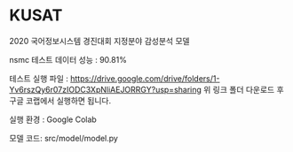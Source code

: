 # KUSAT

2020 국어정보시스템 경진대회 지정분야 감성분석 모델


nsmc 테스트 데이터 성능 : 90.81%


테스트 실행 파일 : https://drive.google.com/drive/folders/1-Yv6rszQy6r07zIODC3XpNliAEJORRGY?usp=sharing
위 링크 폴더 다운로드 후 구글 코랩에서 실행하면 됩니다.



실행 환경 : Google Colab

모델 코드: src/model/model.py
